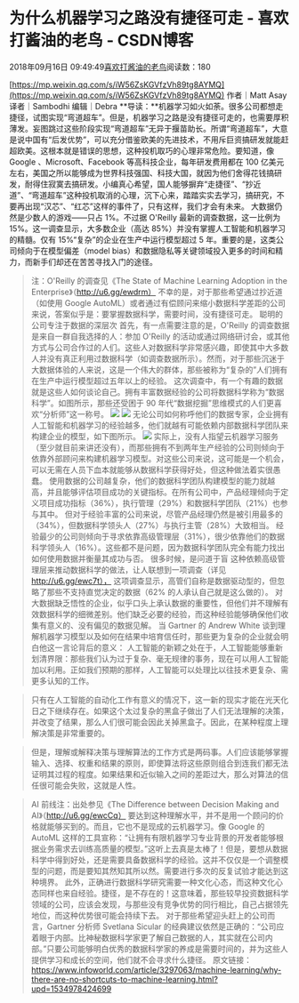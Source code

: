 
# 为什么机器学习之路没有捷径可走 - 喜欢打酱油的老鸟 - CSDN博客


2018年09月16日 09:49:49[喜欢打酱油的老鸟](https://me.csdn.net/weixin_42137700)阅读数：180


[https://mp.weixin.qq.com/s/iW56ZsKGVfzVh89tg8AYMQ](https://mp.weixin.qq.com/s/iW56ZsKGVfzVh89tg8AYMQ)
作者｜Matt Asay
译者｜Sambodhi
编辑｜Debra
**导读：**机器学习如火如荼。很多公司都想走捷径，试图实现“弯道超车”。但是，机器学习之路是没有捷径可走的，也需要厚积薄发。妄图跳过这些阶段实现“弯道超车”无异于揠苗助长。所谓“弯道超车”，大意是说中国有“后发优势”，可以充分借鉴欧美的先进技术，不用斥巨资搞研发就能赶超欧美。这根本就是错误的思想，这种投机取巧的心理非常危险。要知道，像 Google 、Microsoft、Facebook 等高科技企业，每年研发费用都在 100 亿美元左右，美国之所以能够成为世界科技强国、科技大国，就因为他们舍得花钱搞研发，耐得住寂寞去搞研发。小编真心希望，国人能够摒弃“走捷径”、“抄近道”、“弯道超车”这种投机取消的心理，沉下心来，踏踏实实去学习，搞研究，不要再出现“汉芯”、“红芯”这样的事件了，只有这样，我们才会有未来。
大数据仍然是少数人的游戏——只占 1%。不过据 O'Reilly 最新的调查数据，这一比例为 15%。这一调查显示，大多数企业（高达 85%）并没有掌握人工智能和机器学习的精髓。仅有 15%“复杂”的企业在生产中运行模型超过 5 年。重要的是，这类公司倾向于在模型偏差（model bias）和数据隐私等关键领域投入更多的时间和精力，而新手们却还在苦苦寻找入门的途径。
> 注：O'Reilly 的调查见《The State of Machine Learning Adoption in the Enterprise》（http://u6.gg/ewdrm）
不幸的是，对于那些希望通过抄近道（如使用 Google AutoML）或者通过有偿顾问来缩小数据科学差距的公司来说，答案似乎是：要掌握数据科学，需要时间，没有捷径可走。
聪明的公司专注于数据的深层次
首先，有一点需要注意的是，O'Reilly 的调查数据是来自一群自我选择的人：参加 O'Reilly 的活动或通过网络研讨会，或其他方式与公司合作过的人们。这些人对数据科学非常感兴趣，即使其中大多数人并没有真正利用过数据科学（如调查数据所示）。然而，对于那些沉迷于大数据体验的人来说，这是一个伟大的群体，那些被称为“复杂的”人们拥有在生产中运行模型超过五年以上的经验。
这次调查中，有一个有趣的数据就是这些人如何谈论自己。拥有丰富数据经验的公司将数据科学称为“数据科学”。如图所示，那些还受困于 90 年代“数据挖掘”思维模式的人们更喜欢“分析师”这一称号。
![](https://img-blog.csdn.net/20180916094836467?watermark/2/text/aHR0cHM6Ly9ibG9nLmNzZG4ubmV0L3dlaXhpbl80MjEzNzcwMA==/font/5a6L5L2T/fontsize/400/fill/I0JBQkFCMA==/dissolve/70)
![](https://img-blog.csdn.net/20180916094559649?watermark/2/text/aHR0cHM6Ly9ibG9nLmNzZG4ubmV0L3dlaXhpbl80MjEzNzcwMA==/font/5a6L5L2T/fontsize/400/fill/I0JBQkFCMA==/dissolve/70)
无论公司如何称呼他们的数据专家，企业拥有人工智能和机器学习的经验越多，他们就越有可能依赖内部数据科学团队来构建企业的模型，如下图所示。
![](https://img-blog.csdn.net/20180916094917866?watermark/2/text/aHR0cHM6Ly9ibG9nLmNzZG4ubmV0L3dlaXhpbl80MjEzNzcwMA==/font/5a6L5L2T/fontsize/400/fill/I0JBQkFCMA==/dissolve/70)
实际上，没有人指望云机器学习服务（至少就目前来讲还没有），而那些拥有不到两年生产经验的公司则倾向于依靠外部顾问来构建机器学习模型。对这些公司来说，这可能是一个机会，可以无需在人员下血本就能够从数据科学获得好处，但这种做法着实很愚蠢。
使用数据的公司越复杂，他们的数据科学团队构建模型的能力就越高，并且能够评估项目成功的关键指标。在所有公司中，产品经理倾向于定义项目成功指标（36%），执行管理（29%）和数据科学团队（21%）也参与其中。
但对于经验丰富的公司来说，尽管产品经理仍然是被引用最多的（34%），但数据科学领头人（27%）与执行主管（28%）大致相当。
经验最少的公司则倾向于寻求依靠高级管理层（31%），很少依靠他们的数据科学领头人（16%）。这些都不是问题，因为数据科学团队完全有能力找出如何使用数据并衡量其成功与否。
很多时候，是问道于盲
这种依赖高级管理层来推动数据科学的做法，让人联想到一项调查（详见 http://u6.gg/ewc7t）， 这项调查显示，高管们自称是数据驱动型的，但忽略了那些不支持直觉决定的数据（62% 的人承认自己就是这么做的）。
对大数据缺乏悟性的企业，似乎口头上承认数据的重要性，但他们并不理解有效数据科学的细微差别。他们缺乏必要的经验，而这种经验能够确保他们收集有意义的、没有偏见的数据见解。
当 Gartner 的 Andrew White 谈到理解机器学习模型以及如何在结果中培育信任时，那些更为复杂的企业就会明白他这一言论背后的意义：
> 人工智能的新颖之处在于，人工智能能够重新划清界限：那些我们认为过于复杂、毫无规律的事务，现在可以用人工智能加以利用。正如我们预期的那样，人工智能可以处理比以往技术更复杂、需更多认知的工作。

> 只有在人工智能的自动化工作有意义的情况下，这一新的现实才能在光天化日之下继续存在。如果这个太过复杂的黑盒子做出了人们无法理解的决策，并改变了结果，那么人们很可能会因此关掉黑盒子。因此，在某种程度上理解决策是非常重要的。

> 但是，理解或解释决策与理解算法的工作方式是两码事。人们应该能够掌握输入、选择、权重和结果的原则，即使算法将这些原则组合到连我们都无法证明其过程的程度。如果结果和近似输入之间的差距过大，那么对算法的信任很可能会失败，这就是人性。

> AI 前线注：出处参见《The Difference between Decision Making and AI》（http://u6.gg/ewcCq）
要达到这种理解水平，并不是用一个顾问的价格就能够买到的。而且，它也不是现成的云机器学习。像 Google 的 AutoML 这样的工具宣称：“让拥有有限机器学习专业背景的开发者能够根据业务需求去训练高质量的模型。”这听上去真是太棒了！但是，要想从数据科学中得到好处，还是需要具备数据科学的经验。这并不仅仅是一个调整模型的问题，而是要知其然知其所以然。需要进行多次的反复试验才能达到这种境界。
此外，正确进行数据科学研究需要一种文化心态，而这种文化心态同样也来自经验。捷径，是不存在的！这意味着，那些较早投资数据科学领域的公司，应该会发现，与那些没有竞争优势的同行相比，自己占据领先地位，而这种优势很可能会持续下去。
对于那些希望迎头赶上的公司而言，Gartner 分析师 Svetlana Sicular 的经典建议依然是正确的：“公司应着眼于内部。比神秘数据科学家更了解自己数据的人，其实就在公司内部。”只要公司能够明白优秀的数据科学家的养成是需要时间的，并为这些人提供学习和成长的空间，他们就不会寻求什么捷径。
原文链接：
https://www.infoworld.com/article/3297063/machine-learning/why-there-are-no-shortcuts-to-machine-learning.html?upd=1534978424699


